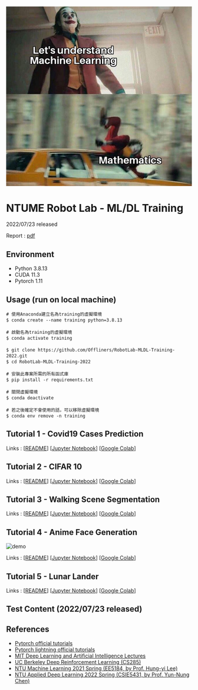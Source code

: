 ![meme](meme.jpg)

# NTUME Robot Lab - ML/DL Training
2022/07/23 released

Report : [pdf](20220723_training.pdf)

## Environment
* Python 3.8.13
* CUDA 11.3
* Pytorch 1.11

## Usage (run on local machine)
```shell
# 使用Anaconda建立名為training的虛擬環境
$ conda create --name training python=3.8.13

# 啟動名為training的虛擬環境
$ conda activate training

$ git clone https://github.com/Offliners/RobotLab-MLDL-Training-2022.git
$ cd RobotLab-MLDL-Training-2022

# 安裝此專案所需的所有函式庫
$ pip install -r requirements.txt

# 關閉虛擬環境
$ conda deactivate

# 若之後確定不會使用的話，可以移除虛擬環境
$ conda env remove -n training
```

## Tutorial 1 - Covid19 Cases Prediction

Links : [[README](./tutorial-1/README.md)] [[Jupyter Notebook]()] [[Google Colab]()]

## Tutorial 2 - CIFAR 10

Links : [[README]()] [[Jupyter Notebook]()] [[Google Colab]()]

## Tutorial 3 - Walking Scene Segmentation

Links : [[README]()] [[Jupyter Notebook]()] [[Google Colab]()]

## Tutorial 4 - Anime Face Generation
![demo](./tutorial-4/img/tutorial-4-demo.gif)

Links : [[README](./tutorial-4/README.md)] [[Jupyter Notebook]()] [[Google Colab]()]

## Tutorial 5 - Lunar Lander

Links : [[README]()] [[Jupyter Notebook]()] [[Google Colab]()]

## Test Content (2022/07/23 released)

## References
* [Pytorch official tutorials](https://pytorch.org/tutorials/)
* [Pytorch lightning official tutorials](https://www.pytorchlightning.ai/tutorials)
* [MIT Deep Learning and Artificial Intelligence Lectures](https://deeplearning.mit.edu/)
* [UC Berkeley Deep Reinforcement Learning (CS285)](https://rail.eecs.berkeley.edu/deeprlcourse/)
* [NTU Machine Learning 2021 Spring (EE5184, by Prof. Hung-yi Lee)](https://speech.ee.ntu.edu.tw/~hylee/ml/2021-spring.php)
* [NTU Applied Deep Learning 2022 Spring (CSIE5431, by Prof. Yun-Nung Chen)](https://www.csie.ntu.edu.tw/~miulab/s110-adl/)